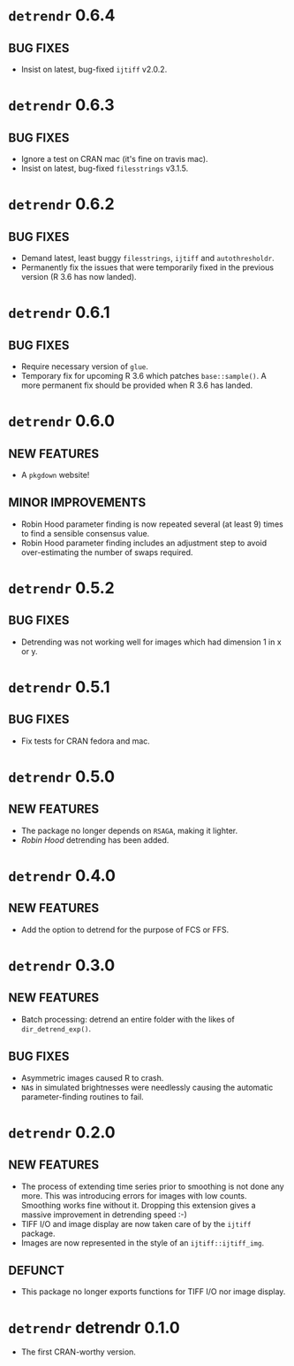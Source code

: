 # `detrendr` 0.6.4

## BUG FIXES
* Insist on latest, bug-fixed `ijtiff` v2.0.2.


# `detrendr` 0.6.3

## BUG FIXES
* Ignore a test on CRAN mac (it's fine on travis mac).
* Insist on latest, bug-fixed `filesstrings` v3.1.5.


# `detrendr` 0.6.2

## BUG FIXES
* Demand latest, least buggy `filesstrings`, `ijtiff` and `autothresholdr`.
* Permanently fix the issues that were temporarily fixed in the previous version (R 3.6 has now landed).


# `detrendr` 0.6.1

## BUG FIXES
* Require necessary version of `glue`.
* Temporary fix for upcoming R 3.6 which patches `base::sample()`. A more permanent fix should be provided when R 3.6 has landed.


# `detrendr` 0.6.0 

## NEW FEATURES 
* A `pkgdown` website!

## MINOR IMPROVEMENTS
* Robin Hood parameter finding is now repeated several (at least 9) times to find a sensible consensus value.
* Robin Hood parameter finding includes an adjustment step to avoid over-estimating the number of swaps required.


# `detrendr` 0.5.2

## BUG FIXES
* Detrending was not working well for images which had dimension 1 in x or y.


# `detrendr` 0.5.1

## BUG FIXES
* Fix tests for CRAN fedora and mac.


# `detrendr` 0.5.0

## NEW FEATURES
* The package no longer depends on `RSAGA`, making it lighter.
* _Robin Hood_ detrending has been added.


# `detrendr` 0.4.0

## NEW FEATURES
* Add the option to detrend for the purpose of FCS or FFS.


# `detrendr` 0.3.0

## NEW FEATURES
* Batch processing: detrend an entire folder with the likes of `dir_detrend_exp()`.

## BUG FIXES
* Asymmetric images caused R to crash.
* `NA`s in simulated brightnesses were needlessly causing the automatic parameter-finding routines to fail.


# `detrendr` 0.2.0

## NEW FEATURES
* The process of extending time series prior to smoothing is not done any more. This was introducing errors for images with low counts. Smoothing works fine without it. Dropping this extension gives a massive improvement in detrending speed :-)
* TIFF I/O and image display are now taken care of by the `ijtiff` package.
* Images are now represented in the style of an `ijtiff::ijtiff_img`.

## DEFUNCT
* This package no longer exports functions for TIFF I/O nor image display.


# `detrendr` detrendr 0.1.0
* The first CRAN-worthy version.
